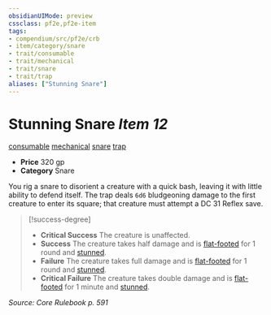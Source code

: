 ```yaml
---
obsidianUIMode: preview
cssclass: pf2e,pf2e-item
tags:
- compendium/src/pf2e/crb
- item/category/snare
- trait/consumable
- trait/mechanical
- trait/snare
- trait/trap
aliases: ["Stunning Snare"]
---
```

# Stunning Snare *Item 12*  
[consumable](../../../Rules/traits/consumable.md)  [mechanical](../../../Rules/traits/mechanical.md)  [snare](../../../Rules/traits/snare.md)  [trap](../../../Rules/traits/trap.md)  

- **Price** 320 gp
- **Category** Snare

You rig a snare to disorient a creature with a quick bash, leaving it with little ability to defend itself. The trap deals `6d6` bludgeoning damage to the first creature to enter its square; that creature must attempt a DC 31 Reflex save.

> [!success-degree] 
> - **Critical Success** The creature is unaffected.
> - **Success** The creature takes half damage and is [flat-footed](../../../Rules/conditions.md#Flat-footed) for 1 round and [stunned](../../../Rules/conditions.md#Stunned).
> - **Failure** The creature takes full damage and is [flat-footed](../../../Rules/conditions.md#Flat-footed) for 1 round and [stunned](../../../Rules/conditions.md#Stunned).
> - **Critical Failure** The creature takes double damage and is [flat-footed](../../../Rules/conditions.md#Flat-footed) for 1 minute and [stunned](../../../Rules/conditions.md#Stunned).

*Source: Core Rulebook p. 591*